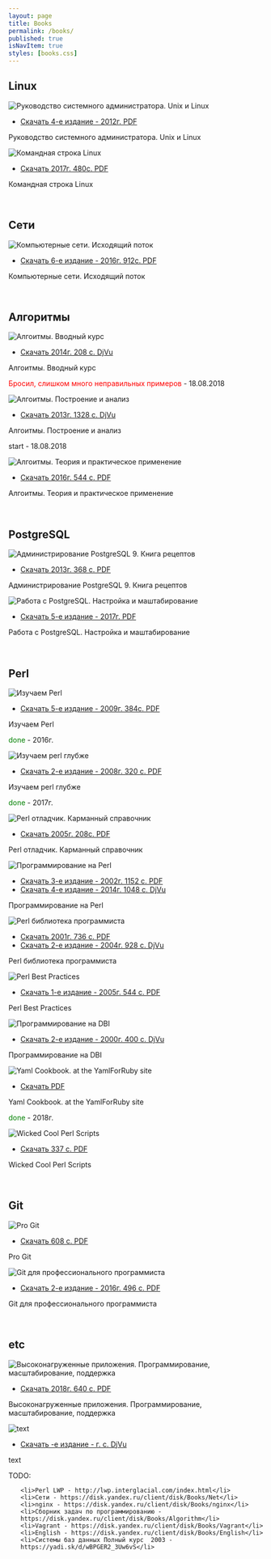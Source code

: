 ```yaml
---
layout: page
title: Books
permalink: /books/
published: true
isNavItem: true
styles: [books.css]
---
```


<h2>Linux</h2>

<div class="item">
    <img src="/doc/static/img/books/unix.png" alt="Руководство системного администратора. Unix и Linux" title="Руководство системного администратора. Unix и Linux">
    <div class="links">
        <ul>
            <li>
                <a href="https://yadi.sk/i/mFg6wsSP3UaqhN" target="_blank">Скачать 4-е издание - 2012г. PDF</a>
            </li>
        </ul>
    </div>
    <p>Руководство системного администратора. Unix и Linux</p>
</div>

<div class="item">
    <img src="/doc/static/img/books/cli-linux.png" alt="Командная строка Linux" title="Командная строка Linux">
    <div class="links">
        <ul>
            <li><a href="https://yadi.sk/i/EyfRrZ2G3YgkqZ" target="_blank">Скачать 2017г. 480с. PDF</a></li>
        </ul>
    </div>
    <p>Командная строка Linux</p>
</div>

<br>

<h2>Сети</h2>

<div class="item">
    <img src="/doc/static/img/books/net1.png" alt="Компьютерные сети. Исходящий поток" title="Компьютерные сети. Исходящий поток">
    <div class="links">
        <ul>
            <li><a href="https://yadi.sk/i/uikbgSFL3YgmX3" target="_blank">Скачать 6-е издание - 2016г. 912с. PDF</a></li>
        </ul>
    </div>
    <p>Компьютерные сети. Исходящий поток</p>
</div>

<br>

<h2>Алгоритмы</h2>

<div class="item">
    <img src="/doc/static/img/books/alg3.jpg" alt="Алгоитмы. Вводный курс" title="Алгоитмы. Вводный курс">
    <div class="links">
        <ul>
            <li><a href="https://yadi.sk/d/VJhXx4u33UQSo4" target="_blank">Скачать 2014г. 208 с. DjVu</a></li>
        </ul>
    </div>
    <p>Алгоитмы. Вводный курс</p>
    <p><span style="color: red" class="octicon octicon-thumbsdown"> Бросил, слишком много неправильных примеров</span> - 18.08.2018</p>
</div>

<div class="item">
    <img src="/doc/static/img/books/alg2.png" alt="Алгоитмы. Построение и анализ" title="Алгоитмы. Построение и анализ">
    <div class="links">
        <ul>
            <li><a href="https://yadi.sk/i/YMPQF00W3UQSc8" target="_blank">Скачать 2013г. 1328 с. DjVu</a><br></li>
        </ul>
    </div>
    <p>Алгоитмы. Построение и анализ</p>
    <p>start - 18.08.2018</p>
</div>

<div class="item">
    <img src="/doc/static/img/books/alg.png" alt="Алгоитмы. Теория и практическое применение" title="Алгоитмы. Теория и практическое применение">
    <div class="links">
        <ul>
            <li><a href="https://yadi.sk/i/b8fR4tSm3UBawQ" target="_blank">Скачать 2016г. 544 с. PDF</a></li>
        </ul>
    </div>
    <p>Алгоитмы. Теория и практическое применение</p>
</div>

<br>

<h2>PostgreSQL</h2>

<div class="item">
    <img src="/doc/static/img/books/pgsql1.png" alt="Администрирование PostgreSQL 9. Книга рецептов" title="Администрирование PostgreSQL 9. Книга рецептов">
    <div class="links">
        <ul>
            <li><a href="https://yadi.sk/i/lti5b3RO3U5BnQ" target="_blank">Скачать 2013г. 368 с. PDF</a></li>
        </ul>
    </div>
    <p>Администрирование PostgreSQL 9. Книга рецептов</p>
</div>

<div class="item">
    <img src="/doc/static/img/books/pgsql2.png" alt="Работа с PostgreSQL. Настройка и маштабирование" title="Работа с PostgreSQL. Настройка и маштабирование">
    <div class="links">
        <ul>
            <li><a href="https://yadi.sk/i/x9--NZgi3U5C6V" target="_blank">Скачать 5-е издание - 2017г. PDF</a></li>
        </ul>
    </div>
    <p>Работа с PostgreSQL. Настройка и маштабирование</p>
</div>

<br>

<h2>Perl</h2>

<div class="item">
    <img src="/doc/static/img/books/perl-lama.png" alt="Изучаем Perl" title="Изучаем Perl">
    <div class="links">
        <ul>
            <li><a href="https://yadi.sk/i/6KsBX-za3Ygif8" target="_blank">Скачать 5-е издание - 2009г. 384с. PDF</a></li>
        </ul>
    </div>
    <p>Изучаем Perl</p>
    <p><span style="color: green" class="octicon octicon-check">done</span> - 2016г.</p>
</div>

<div class="item">
    <img src="/doc/static/img/books/deep_perl.png" alt="Изучаем perl глубже" title="Изучаем perl глубже">
    <div class="links">
        <ul>
            <li><a href="https://yadi.sk/i/FpP89Nm03UBdeN" target="_blank">Скачать 2-е издание - 2008г. 320 с. PDF</a></li>
        </ul>
    </div>
    <p>Изучаем perl глубже</p>
    <p><span style="color: green" class="octicon octicon-check">done</span> - 2017г.</p>
</div>

<div class="item">
    <img src="/doc/static/img/books/perl-debug.png" alt="Perl отладчик. Карманный справочник" title="Perl отладчик. Карманный справочник">
    <div class="links">
        <ul>
            <li><a href="https://yadi.sk/i/Hfd4cMvs3YghNT" target="_blank">Скачать 2005г. 208с. PDF</a></li>
        </ul>
    </div>
    <p>Perl отладчик. Карманный справочник</p>
</div>

<div class="item">
    <img src="/doc/static/img/books/big_perl.png" alt="Программирование на Perl" title="Программирование на Perl">
    <div class="links">
        <ul>
            <li><a href="https://yadi.sk/i/XpwEWO2R3SG4nr" target="_blank">Скачать 3-е издание - 2002г. 1152 с. PDF</a></li>
            <li><a href="https://yadi.sk/d/FbU4o27k3SG4tE" target="_blank">Скачать 4-е издание - 2014г. 1048 с. DjVu</a></li>
        </ul>
    </div>
    <p>Программирование на Perl</p>
</div>

<div class="item">
    <img src="/doc/static/img/books/cook_book.png" alt="Perl библиотека программиста" title="Perl библиотека программиста">
    <div class="links">
        <ul>
            <li><a href="https://yadi.sk/i/0pgxudtQ3UBdKo" target="_blank">Скачать 2001г. 736 с. PDF</a></li>
            <li><a href="https://yadi.sk/i/X0fUlH4K3UBdWA" target="_blank">Скачать 2-е издание - 2004г. 928 с. DjVu</a></li>
        </ul>
    </div>
    <p>Perl библиотека программиста</p>
</div>

<div class="item">
    <img src="/doc/static/img/books/perl_best.png" alt="Perl Best Practices" title="Perl Best Practices">
    <div class="links">
        <ul>
            <li><a href="https://yadi.sk/i/sGz7DK2i3WaWWn" target="_blank">Скачать 1-е издание - 2005г. 544 с. PDF</a></li>
        </ul>
    </div>
    <p>Perl Best Practices</p>
</div>

<div class="item">
    <img src="/doc/static/img/books/dbi.png" alt="Программирование на DBI" title="Программирование на DBI">
    <div class="links">
        <ul>
            <li><a href="https://yadi.sk/d/CR5tr1Gm3UBcHU" target="_blank">Скачать 2-е издание - 2000г. 400 с. DjVu</a></li>
        </ul>
    </div>
    <p>Программирование на DBI</p>
</div>

<div class="item">
    <img src="/doc/static/img/books/blank.jpg" alt="Yaml Cookbook. at the YamlForRuby site" title="Yaml Cookbook. at the YamlForRuby site">
    <div class="links">
        <ul>
            <li><a href="https://yadi.sk/i/Sd8QA3TW3VPMGk" target="_blank">Скачать PDF</a></li>
        </ul>
    </div>
    <p>Yaml Cookbook. at the YamlForRuby site</p>
    <p><span style="color: green" class="octicon octicon-check">done</span> - 2018г.</p>
</div>

<div class="item">
    <img src="/doc/static/img/books/scripts.png" alt="Wicked Cool Perl Scripts" title="Wicked Cool Perl Scripts">
    <div class="links">
        <ul>
            <li><a href="https://yadi.sk/i/ypG3Pj6G3UK8TJ" target="_blank">Скачать 337 с. PDF</a></li>
        </ul>
    </div>
    <p>Wicked Cool Perl Scripts</p>
</div>

<br>

<h2>Git</h2>

<div class="item">
    <img src="/doc/static/img/books/git1.png" alt="Pro Git" title="Pro Git">
    <div class="links">
        <ul>
            <li><a href="https://yadi.sk/i/wTiln8Km3UBeZS" target="_blank">Скачать 608 с. PDF</a></li>
        </ul>
    </div>
    <p>Pro Git</p>
</div>

<div class="item">
    <img src="/doc/static/img/books/git2.png" alt="Git для профессионального программиста" title="Git для профессионального программиста">
    <div class="links">
        <ul>
            <li><a href="https://yadi.sk/i/BonZFSkp3UBeoC" target="_blank">Скачать 2-е издание - 2016г. 496 с. PDF</a></li>
        </ul>
    </div>
    <p>Git для профессионального программиста</p>
</div>

<br>

<h2>etc</h2>

<div class="item">
    <img src="/doc/static/img/books/highload.png" alt="Высоконагруженные приложения. Программирование, масштабирование, поддержка" title="Высоконагруженные приложения. Программирование, масштабирование, поддержка">
    <div class="links">
        <ul>
            <li><a href="https://yadi.sk/i/e64K0CMl3Wp7Xy" target="_blank">Скачать 2018г. 640 с. PDF</a></li>
        </ul>
    </div>
    <p>Высоконагруженные приложения. Программирование, масштабирование, поддержка</p>
</div>




<div class="item">
    <img src="/doc/static/img/books/blank.jpg" alt="text" title="text">
    <div class="links">
        <ul>
            <li><a href="" target="_blank">Скачать -е издание - г. с. DjVu</a></li>
        </ul>
    </div>
    <p>text</p>
</div>


TODO:
<ul>
    
    <li>Perl LWP - http://lwp.interglacial.com/index.html</li>
    <li>Сети - https://disk.yandex.ru/client/disk/Books/Net</li>
    <li>nginx - https://disk.yandex.ru/client/disk/Books/nginx</li>
    <li>Сборник задач по программированию - https://disk.yandex.ru/client/disk/Books/Algorithm</li>
    <li>Vagrant - https://disk.yandex.ru/client/disk/Books/Vagrant</li>
    <li>English - https://disk.yandex.ru/client/disk/Books/English</li>
    <li>Системы баз данных Полный курс  2003 - https://yadi.sk/d/wBPGER2_3Uw6vS</li>
</ul>












